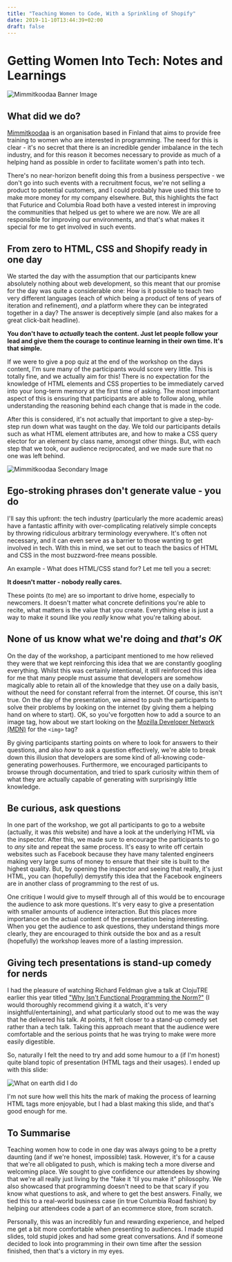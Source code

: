 ```yaml
---
title: "Teaching Women to Code, With a Sprinkling of Shopify"
date: 2019-11-10T13:44:39+02:00
draft: false
---
```

# Getting Women Into Tech: Notes and Learnings
![Mimmitkoodaa Banner Image](/img/mimmitkooda-2.jpg)

## What did we do?
[Mimmitkoodaa](https://mimmitkoodaa.ohjelmistoebusiness.fi/in-english/) is an organisation based in Finland that aims to provide free training to women who are interested in programming. The need for this is clear - it's no secret that there is an incredible gender imbalance in the tech industry, and for this reason it becomes necessary to provide as much of a helping hand as possible in order to facilitate women's path into tech. 

There's no near-horizon benefit doing this from a business perspective - we don't go into such events with a recruitment focus, we're not selling a product to potential customers, and I could probably have used this time to make more money for my company elsewhere. But, this highlights the fact that Futurice and Columbia Road both have a vested interest in improving the communities that helped us get to where we are now. We are all responsible for improving our environments, and that's what makes it special for me to get involved in such events.

## From zero to HTML, CSS and Shopify ready in one day
We started the day with the assumption that our participants knew absolutely nothing about web development, so this meant that our promise for the day was quite a considerable one: How is it possible to teach two very different languages (each of which being a product of tens of years of iteration and refinement), _and_ a platform where they can be integrated together in a day? The answer is deceptively simple (and also makes for a great click-bait headline).

**You don't have to _actually_ teach the content. Just let people follow your lead and give them the courage to continue learning in their own time. It's that simple.**

If we were to give a pop quiz at the end of the workshop on the days content, I'm sure many of the participants would score very little. This is totally fine, and we actually aim for this! There is no expectation for the knowledge of HTML elements and CSS properties to be immediately carved into your long-term memory at the first time of asking. The most important aspect of this is ensuring that participants are able to follow along, while understanding the reasoning behind each change that is made in the code.

After this is considered, it's not actually that important to give a step-by-step run down what was taught on the day. We told our participants details such as what HTML element attributes are, and how to make a CSS query elector for an element by class name, amongst other things. But, with each step that we took, our audience reciprocated, and we made sure that no one was left behind.

![Mimmitkoodaa Secondary Image](/img/mimmitkooda-1.jpg)
## Ego-stroking phrases don't generate value - you do
I'll say this upfront: the tech industry (particularly the more academic areas) have a fantastic affinity with over-complicating relatively simple concepts by throwing ridiculous arbitrary terminology everywhere. It's often not necessary, and it can even serve as a barrier to those wanting to get involved in tech. With this in mind, we set out to teach the basics of HTML and CSS in the most buzzword-free means possible.

An example - What does HTML/CSS stand for? Let me tell you a secret:

**It doesn't matter - nobody really cares.**

These points (to me) are so important to drive home, especially to newcomers. It doesn't matter what concrete definitions you're able to recite, what matters is the value that you create. Everything else is just a way to make it sound like you _really_ know what you're talking about.

## None of us know what we're doing and _that's OK_
On the day of the workshop, a participant mentioned to me how relieved they were that we kept reinforcing this idea that we are constantly googling everything. Whilst this was certainly intentional, it still reinforced this idea for me that many people must assume that developers are somehow magically able to retain all of the knowledge that they use on a daily basis, without the need for constant referral from the internet. Of course, this isn't true. On the day of the presentation, we aimed to push the participants to solve their problems by looking on the internet (by giving them a helping hand on where to start). OK, so you've forgotten how to add a source to an image tag, how about we start looking on the [Mozilla Developer Network (MDN)](https://developer.mozilla.org) for the `<img>` tag?

By giving participants starting points on where to look for answers to their questions, and also _how_ to ask a question effectively, we're able to break down this illusion that developers are some kind of all-knowing code-generating powerhouses. Furthermore, we encouraged participants to browse through documentation, and tried to spark curiosity within them of what they are actually capable of generating with surprisingly little knowledge.

## Be curious, ask questions
In one part of the workshop, we got all participants to go to a website (actually, it was _this_ website) and have a look at the underlying HTML via the inspector. After this, we made sure to encourage the participants to go to _any_ site and repeat the same process. It's easy to write off certain websites such as Facebook because they have many talented engineers making very large sums of money to ensure that their site is built to the highest quality. But, by opening the inspector and seeing that really, it's just HTML, you can (hopefully) demystify this idea that the Facebook engineers are in another class of programming to the rest of us.

One critique I would give to myself through all of this would be to encourage the audience to ask more questions. It's very easy to give a presentation with smaller amounts of audience interaction. But this places more importance on the actual content of the presentation being interesting. When you get the audience to ask questions, they understand things more clearly, they are encouraged to think outside the box and as a result (hopefully) the workshop leaves more of a lasting impression.

## Giving tech presentations is stand-up comedy for nerds
I had the pleasure of watching Richard Feldman give a talk at ClojuTRE earlier this year titled ["Why Isn't Functional Programming the Norm?"](https://youtu.be/QyJZzq0v7Z4) (I would thoroughly recommend giving it a watch, it's very insightful/entertaining), and what particularly stood out to me was the way that he delivered his talk. At points, it felt closer to a stand-up comedy set rather than a tech talk. Taking this approach meant that the audience were comfortable and the serious points that he was trying to make were more easily digestible.

So, naturally I felt the need to try and add some humour to a (if I'm honest) quite bland topic of presentation (HTML tags and their usages). I ended up with this slide:

![What on earth did I do](/img/what-have-I-done.jpg)

I'm not sure how well this hits the mark of making the process of learning HTML tags more enjoyable, but I had a blast making this slide, and that's good enough for me.

## To Summarise
Teaching women how to code in one day was always going to be a pretty daunting (and if we're honest, impossible) task. However, it's for a cause that we're all obligated to push, which is making tech a more diverse and welcoming place. We sought to give confidence our attendees by showing that we're all really just living by the "fake it 'til you make it" philosophy. We also showcased that programming doesn't need to be that scary if you know what questions to ask, and where to get the best answers. Finally, we tied this to a real-world business case (in true Columbia Road fashion) by helping our attendees code a part of an ecommerce store, from scratch.

Personally, this was an incredibly fun and rewarding experience, and helped me get a bit more comfortable when presenting to audiences. I made stupid slides, told stupid jokes and had some great conversations. And if someone decided to look into programming in their own time after the session finished, then that's a victory in my eyes.
